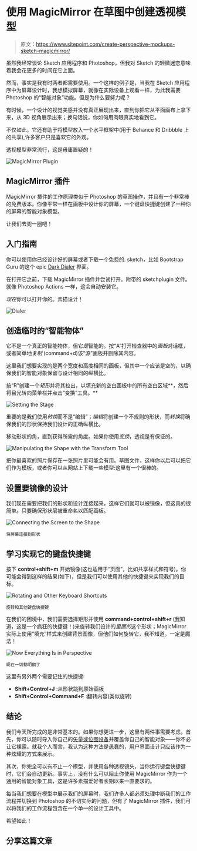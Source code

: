 # 使用 MagicMirror 在草图中创建透视模型

> 原文：<https://www.sitepoint.com/create-perspective-mockups-sketch-magicmirror/>

虽然我经常谈论 Sketch 应用程序和 Photoshop，但我对 Sketch 的轻微迷恋意味着我会花更多的时间在它上面。

然而，事实是我有时两者都需要使用。一个这样的例子是，当我在 Sketch 应用程序中为屏幕设计时，我想模拟屏幕，就像在实际设备上观看一样，为此我需要 Photoshop 的“智能对象”功能。但是为什么要努力呢？

有时候，一个设计的视觉美感并没有真正展现出来，直到你把它从平面画布上拿下来，从 3D 视角展示出来；换句话说，你如何用肉眼真实地看到它。

不仅如此，它还有助于将模型放入一个水平框架中(用于 Behance 和 Dribbble 上的共享),许多客户只是喜欢它的外观。

透视模型非常流行，这是毋庸置疑的！

![MagicMirror Plugin](img/0ed9cc6b64efa508abea051573056d30.png)

## MagicMirror 插件

MagicMirror 插件的工作原理类似于 Photoshop 的草图操作，并且有一个非常棒的免费版本。你像平常一样在画板中设计你的屏幕，一个键盘快捷键创建了一种你的屏幕的智能对象模型。

让我们去兜一圈吧！

## 入门指南

你可以使用你已经设计好的屏幕或者下载一个免费的. sketch，比如 Bootstrap Guru 的这个 epic [Dark Dialer](http://www.sketchappsources.com/free-source/1521-dialer-view-sketch-freebie-resource.html) 界面。

在打开它之前，下载 MagicMirror 插件并尝试打开。附带的 sketchplugin 文件。就像 Photoshop Actions 一样，这会自动安装它。

*现在*你可以打开你的。素描设计！

![Dialer](img/386362c1e401687d84dc40c4817b5a39.png)

## 创造临时的“智能物体”

它不是一个真正的智能物体，但它*是*智能的。按“A”打开检查器中的*画板*对话框，或者简单地*复制* (command+d)该“源”画板并删除其内容。

这里我们想要实现的是两个宽度和高度相同的画板，但其中一个应该是空的，以确保我们的智能对象保留与设计相同的纵横比。

按“R”创建一个*矩形*并将其拉出，以填充新的空白画板中的所有空白区域**，然后将目光转向菜单栏并点击“变换”工具。**

![Setting the Stage](img/092cba1701ffa9e492193d0c3cfbeec6.png)

重要的是我们使用*转换*而不是“编辑”；*编辑*将创建一个不规则的形状，而*转换*将确保我们的形状保持我们设计的正确纵横比。

移动形状的角，直到获得所需的角度。如果你使用*变换*，透视是有保证的。

![Manipulating the Shape with the Transform Tool](img/d61e588790fff6c5bd784c599e4f04e0.png)

把你最喜欢的照片保存在一张照片里可能会有用。草图文件，这样你以后可以把它们作为模板，或者你可以从网站上下载一些模型:这里有一个很棒的。

## 设置要镜像的设计

我们现在需要把我们的形状和设计连接起来，这样它们就可以被镜像，但这真的很简单。只要确保形状层被重命名以匹配画板。

![Connecting the Screen to the Shape](img/be6fe3b8a94a7b5307cbe723ee67625c.png)

<small>将屏幕连接到形状</small>

## 学习实现它的键盘快捷键

按下 **control+shift+m** 开始镜像(这也适用于“页面”，比如共享样式和符号)。你可能会得到这样的结果(如下)，但是我们可以使用其他的快捷键来实现我们的目标。

![Rotating and Other Keyboard Shortcuts](img/f60adf92f8660e650e7b9225ada5b40f.png)

<small>旋转和其他键盘快捷键</small>

在我们的困境中，我们需要选择矩形并使用 **command+control+shift+r** (我知道，这是一个疯狂的快捷键！)来旋转我们设计的*里面的*这个形状；MagicMirror 实际上使用“填充”样式来创建背景图像，但他们如何旋转它，我不知道。一定是魔法！

![Now Everything Is in Perspective](img/dc66ca15df4d8ded3519fa054c026ba7.png)

<small>现在一切都明朗了</small>

这里有另外两个需要记住的快捷键:

*   **Shift+Control+J** :从形状跳到原始画板
*   **Shift+Control+Command+F** :翻转内容(类似旋转)

## 结论

我们今天所完成的是非常基本的。如果你想更进一步，这里有两件事需要考虑。首先，你可以随时导入你自己的[矢量或位图设备](http://www.sketchappsources.com/free-source/1272-samsung-galaxy-s6-sketch-freebie-resource.html)并覆盖你自己的智能对象——你不必让它裸露。就我个人而言，我认为这种方法是愚蠢的，用户界面设计只应该作为一种炫耀的方式来展示。

其次，你完全可以有不止一个模型，并使用各种透视镜头，当你运行键盘快捷键时，它们会自动更新。事实上，没有什么可以阻止你使用 MagicMirror 作为一个通用的智能对象工具，这是许多素描爱好者长期以来一直要求的。

每当我们想要在模型中展示我们的屏幕时，我们许多人都必须处理中断我们的工作流程并切换到 Photoshop 的不切实际的问题，但有了 MagicMirror 插件，我们可以将我们的工作流程包含在一个单一的设计工具中。

希望如此！

## 分享这篇文章